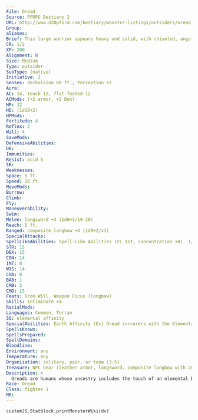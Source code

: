 ```yaml
---
File: Oread
Source: PFRPG Bestiary 2
URL: http://www.d20pfsrd.com/bestiary/monster-listings/outsiders/oread
Group: 
aliases: 
Brief: This large warrior appears heavy and solid, with chiseled, angular features that make her look almost like a statue brought to life.
CR: 1/2
XP: 200
Alignment: N
Size: Medium
Type: outsider
SubType: (native)
Initiative: 2
Senses: darkvision 60 ft.; Perception +2
Aura: 
AC: 14, touch 12, flat-footed 12
ACMods: (+2 armor, +2 Dex)
HP: 12
HD: (1d10+2)
HPMods: 
Fortitude: 4
Reflex: 2
Will: 4
SaveMods: 
DefensiveAbilities: 
DR: 
Immunities: 
Resist: acid 5
SR: 
Weaknesses: 
Space: 5 ft.
Speed: 20 ft.
MoveMods: 
Burrow: 
Climb: 
Fly: 
Maneuverability: 
Swim: 
Melee: longsword +3 (1d8+3/19-20)
Reach: 5 ft.
Ranged: composite longbow +4 (1d8+2/x3)
SpecialAttacks: 
SpellLikeAbilities: Spell-Like Abilities (CL 1st; concentration +0)  1/day-magic stone
STR: 15
DEX: 15
CON: 14
INT: 8
WIS: 14
CHA: 8
BAB: 1
CMB: 3
CMD: 15
Feats: Iron Will, Weapon Focus (longbow)
Skills: Intimidate +4
RacialMods: 
Languages: Common, Terran
SQ: elemental affinity
SpecialAbilities: Earth Affinity (Ex) Oread sorcerers with the Elemental (earth) bloodline treat their Charisma score as 2 points higher for all sorcerer spells and class abilities. Oread clerics with the Earth domain cast their domain powers and spells at +1 caster level.
SpellsKnown: 
SpellsPrepared: 
SpellDomains: 
Bloodline: 
Environment: any
Temperature: any
Organization: solitary, pair, or team (3-5)
Treasure: NPC Gear (leather armor, longsword, composite longbow with 20 arrows, other treasure)
Description: >
  Oreads are humans whose ancestry includes the touch of an elemental being of earth somewhere along its line, often that of a shaitan genie. Oreads are strong and solidly built, and prefer wearing earth tones that match the coloration of their flesh and hair-shades of gray, brown, black, or white. In rare cases, oreads' stone-like traits are so strong as to leave no question as to their nature, with growths like rocky outcroppings protruding from their skin or hair like crystalline spikes.  Oreads tend to be stoic and contemplative, slow to anger but terrible when roused. Outside of combat, they tend to be quiet, dependable, and protective of their friends.  OREAD CHARACTERS  Oreads are defined by class levels-they do not possess racial Hit Dice. Oreads have the following racial traits.  +2 Strength, +2 Wisdom, -2 Charisma: Oreads are strong, solid, stable, and stoic.  Darkvision: Oreads can see in the dark up to 60 feet.  Spell-Like Ability: Magic stone 1/day (caster level equals the oread's total Hit Dice).  Energy Resistance: Oreads have acid resistance 5.  Earth Affinity: See above.  Languages: Oreads begin play speaking Common and Terran. Oreads with high Intelligence scores can choose any of the following bonus languages: Aquan, Auran, Dwarven, Elven, Gnome, Half ling, Ignan, and Undercommon.
Race: Oread
Class: fighter 1
MR: 
---
```

```dataviewjs
customJS.Statblock.printMonsterWiki(dv)
```
